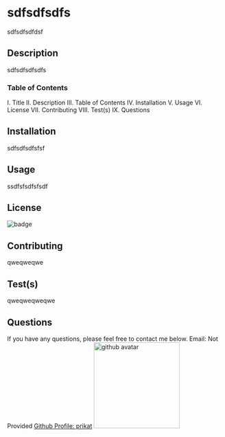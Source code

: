 # sdfsdfsdfs
sdfsdfsdfdsf
## Description
sdfsdfsdfsdfs
### Table of Contents
I. Title
II. Description
III. Table of Contents
IV. Installation
V. Usage
VI. License
VII. Contributing
VIII. Test(s)
IX. Questions
    
## Installation
sdfsdfsdfsfsf
    
## Usage
ssdfsfsdfsfsdf
## License
<img src='https://img.shields.io/badge/License-MIT-black' alt='badge'>
    
## Contributing
qweqweqwe
## Test(s)
qweqweqweqwe
## Questions
If you have any questions, please feel free to contact me below.
Email: Not Provided
<a href='https://github.com/prikat'>Github Profile: prikat</a>
<img src='https://avatars0.githubusercontent.com/u/63251294?v=4' height='200px' alt='github avatar'>
